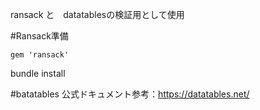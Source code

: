 ransack と　datatablesの検証用として使用

#Ransack準備
```
gem 'ransack'

```

bundle install


#batatables
公式ドキュメント参考：https://datatables.net/

